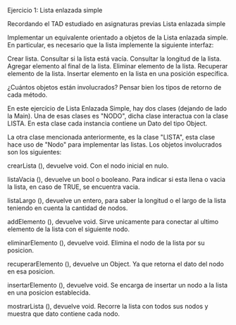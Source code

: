 Ejercicio 1: Lista enlazada simple

Recordando el TAD estudiado en asignaturas previas Lista enlazada simple

Implementar un equivalente orientado a objetos de la Lista enlazada simple. En particular, es necesario que la lista implemente la siguiente interfaz:

Crear lista.
Consultar si la lista está vacía.
Consultar la longitud de la lista.
Agregar elemento al final de la lista.
Eliminar elemento de la lista.
Recuperar elemento de la lista.
Insertar elemento en la lista en una posición específica.

¿Cuántos objetos están involucrados? Pensar bien los tipos de retorno de cada método.

En este ejercicio de Lista Enlazada Simple, hay dos clases (dejando de lado la Main).
Una de esas clases es "NODO", dicha clase interactua con la clase LISTA. En esta clase cada instancia contiene un Dato del tipo Object.

La otra clase mencionada anteriormente, es la clase "LISTA", esta clase hace uso de "Nodo" para implementar las listas.
Los objetos involucrados son los siguientes:

crearLista (), devuelve void. Con el nodo inicial en nulo.

listaVacia (), devuelve un bool o booleano. Para indicar si esta llena o vacia la lista, en caso de TRUE, se encuentra vacia.

listaLargo (), devuelve un entero, para saber la longitud o el largo de la lista teniendo en cuenta la cantidad de nodos.

addElemento (), devuelve void. Sirve unicamente para conectar al ultimo elemento de la lista con el siguiente nodo.

eliminarElemento (), devuelve void. Elimina el nodo de la lista por su posicion.

recuperarElemento (), devuelve un Object. Ya que retorna el dato del nodo en esa posicion.

insertarElemento (), devuelve void. Se encarga de insertar un nodo a la lista en una posicion establecida.

mostrarLista (), devuelve void. Recorre la lista con todos sus nodos y muestra que dato contiene cada nodo.
